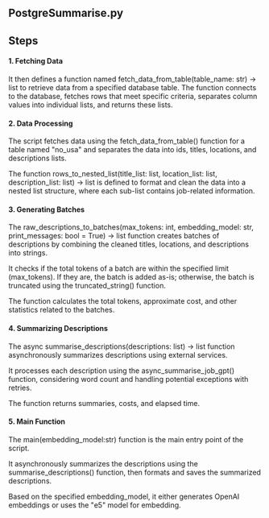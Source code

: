 ## PostgreSummarise.py

## Steps

#### 1. Fetching Data

It then defines a function named fetch_data_from_table(table_name: str) -> list to retrieve data from a specified database table. The function connects to the database, fetches rows that meet specific criteria, separates column values into individual lists, and returns these lists.

#### 2. Data Processing

The script fetches data using the fetch_data_from_table() function for a table named "no_usa" and separates the data into ids, titles, locations, and descriptions lists.

The function rows_to_nested_list(title_list: list, location_list: list, description_list: list) -> list is defined to format and clean the data into a nested list structure, where each sub-list contains job-related information.

#### 3. Generating Batches

The raw_descriptions_to_batches(max_tokens: int, embedding_model: str, print_messages: bool = True) -> list function creates batches of descriptions by combining the cleaned titles, locations, and descriptions into strings.

It checks if the total tokens of a batch are within the specified limit (max_tokens). If they are, the batch is added as-is; otherwise, the batch is truncated using the truncated_string() function.

The function calculates the total tokens, approximate cost, and other statistics related to the batches.

#### 4. Summarizing Descriptions

The async summarise_descriptions(descriptions: list) -> list function asynchronously summarizes descriptions using external services.

It processes each description using the async_summarise_job_gpt() function, considering word count and handling potential exceptions with retries.

The function returns summaries, costs, and elapsed time.

#### 5. Main Function

The main(embedding_model:str) function is the main entry point of the script.

It asynchronously summarizes the descriptions using the summarise_descriptions() function, then formats and saves the summarized descriptions.

Based on the specified embedding_model, it either generates OpenAI embeddings or uses the "e5" model for embedding.